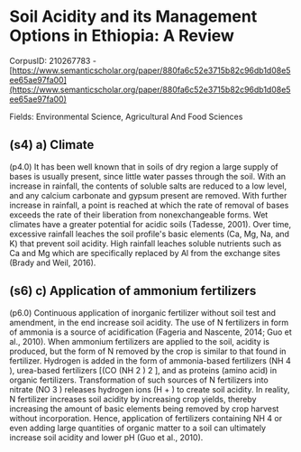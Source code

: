 # Soil Acidity and its Management Options in Ethiopia: A Review

CorpusID: 210267783 - [https://www.semanticscholar.org/paper/880fa6c52e3715b82c96db1d08e5ee65ae97fa00](https://www.semanticscholar.org/paper/880fa6c52e3715b82c96db1d08e5ee65ae97fa00)

Fields: Environmental Science, Agricultural And Food Sciences

## (s4) a) Climate
(p4.0) It has been well known that in soils of dry region a large supply of bases is usually present, since little water passes through the soil. With an increase in rainfall, the contents of soluble salts are reduced to a low level, and any calcium carbonate and gypsum present are removed. With further increase in rainfall, a point is reached at which the rate of removal of bases exceeds the rate of their liberation from nonexchangeable forms. Wet climates have a greater potential for acidic soils (Tadesse, 2001). Over time, excessive rainfall leaches the soil profile's basic elements (Ca, Mg, Na, and K) that prevent soil acidity. High rainfall leaches soluble nutrients such as Ca and Mg which are specifically replaced by Al from the exchange sites (Brady and Weil, 2016).
## (s6) c) Application of ammonium fertilizers
(p6.0) Continuous application of inorganic fertilizer without soil test and amendment, in the end increase soil acidity. The use of N fertilizers in form of ammonia is a source of acidification (Fageria and Nascente, 2014; Guo et al., 2010). When ammonium fertilizers are applied to the soil, acidity is produced, but the form of N removed by the crop is similar to that found in fertilizer. Hydrogen is added in the form of ammonia-based fertilizers (NH 4 ), urea-based fertilizers [(CO (NH 2 ) 2 ], and as proteins (amino acid) in organic fertilizers. Transformation of such sources of N fertilizers into nitrate (NO 3 ) releases hydrogen ions (H + ) to create soil acidity. In reality, N fertilizer increases soil acidity by increasing crop yields, thereby increasing the amount of basic elements being removed by crop harvest without incorporation. Hence, application of fertilizers containing NH 4 or even adding large quantities of organic matter to a soil can ultimately increase soil acidity and lower pH (Guo et al., 2010).
